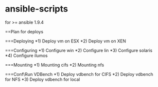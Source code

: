 # ansible-scripts
for >= ansible 1.9.4

==Plan for deploys

===Deploying
*1) Deploy vm on ESX
*2) Deploy vm on XEN

===Configuring
*1) Configure win
*2) Configure lin
*3) Configure solaris
*4) Configure ilumos

===Mounting
*1) Mounting cifs
*2) Mounting nfs

===Conf\Run VDBench
*1) Deploy vdbench for CIFS
*2) Deploy vdbench for NFS
*3) Deploy vdbench for local

